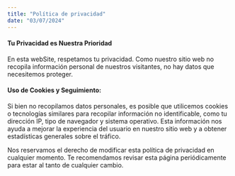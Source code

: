 ```yaml
---
title: "Política de privacidad"
date: "03/07/2024"
---
```


#### Tu Privacidad es Nuestra Prioridad

En esta webSite, respetamos tu privacidad. Como nuestro sitio web no recopila información personal de nuestros visitantes, no hay datos que necesitemos proteger.

#### Uso de Cookies y Seguimiento:

Si bien no recopilamos datos personales, es posible que utilicemos cookies o tecnologías similares para recopilar información no identificable, como tu dirección IP, tipo de navegador y sistema operativo. Esta información nos ayuda a mejorar la experiencia del usuario en nuestro sitio web y a obtener estadísticas generales sobre el tráfico.

Nos reservamos el derecho de modificar esta política de privacidad en cualquier momento. Te recomendamos revisar esta página periódicamente para estar al tanto de cualquier cambio.
